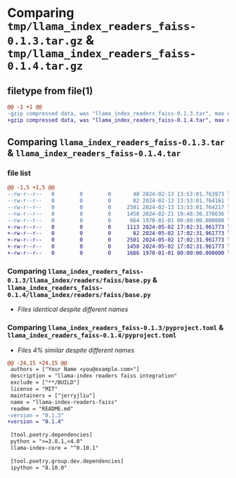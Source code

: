 # Comparing `tmp/llama_index_readers_faiss-0.1.3.tar.gz` & `tmp/llama_index_readers_faiss-0.1.4.tar.gz`

## filetype from file(1)

```diff
@@ -1 +1 @@
-gzip compressed data, was "llama_index_readers_faiss-0.1.3.tar", max compression
+gzip compressed data, was "llama_index_readers_faiss-0.1.4.tar", max compression
```

## Comparing `llama_index_readers_faiss-0.1.3.tar` & `llama_index_readers_faiss-0.1.4.tar`

### file list

```diff
@@ -1,5 +1,5 @@
--rw-r--r--   0        0        0       40 2024-02-13 13:53:01.763973 llama_index_readers_faiss-0.1.3/README.md
--rw-r--r--   0        0        0       82 2024-02-13 13:53:01.764161 llama_index_readers_faiss-0.1.3/llama_index/readers/faiss/__init__.py
--rw-r--r--   0        0        0     2501 2024-02-13 13:53:01.764217 llama_index_readers_faiss-0.1.3/llama_index/readers/faiss/base.py
--rw-r--r--   0        0        0     1458 2024-02-21 19:48:36.376636 llama_index_readers_faiss-0.1.3/pyproject.toml
--rw-r--r--   0        0        0      664 1970-01-01 00:00:00.000000 llama_index_readers_faiss-0.1.3/PKG-INFO
+-rw-r--r--   0        0        0     1113 2024-05-02 17:02:31.961773 llama_index_readers_faiss-0.1.4/README.md
+-rw-r--r--   0        0        0       82 2024-05-02 17:02:31.961773 llama_index_readers_faiss-0.1.4/llama_index/readers/faiss/__init__.py
+-rw-r--r--   0        0        0     2501 2024-05-02 17:02:31.961773 llama_index_readers_faiss-0.1.4/llama_index/readers/faiss/base.py
+-rw-r--r--   0        0        0     1458 2024-05-02 17:02:31.961773 llama_index_readers_faiss-0.1.4/pyproject.toml
+-rw-r--r--   0        0        0     1686 1970-01-01 00:00:00.000000 llama_index_readers_faiss-0.1.4/PKG-INFO
```

### Comparing `llama_index_readers_faiss-0.1.3/llama_index/readers/faiss/base.py` & `llama_index_readers_faiss-0.1.4/llama_index/readers/faiss/base.py`

 * *Files identical despite different names*

### Comparing `llama_index_readers_faiss-0.1.3/pyproject.toml` & `llama_index_readers_faiss-0.1.4/pyproject.toml`

 * *Files 4% similar despite different names*

```diff
@@ -24,15 +24,15 @@
 authors = ["Your Name <you@example.com>"]
 description = "llama-index readers faiss integration"
 exclude = ["**/BUILD"]
 license = "MIT"
 maintainers = ["jerryjliu"]
 name = "llama-index-readers-faiss"
 readme = "README.md"
-version = "0.1.3"
+version = "0.1.4"
 
 [tool.poetry.dependencies]
 python = ">=3.8.1,<4.0"
 llama-index-core = "^0.10.1"
 
 [tool.poetry.group.dev.dependencies]
 ipython = "8.10.0"
```

